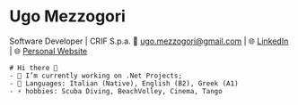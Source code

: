 # Ugo Mezzogori
Software Developer | CRIF S.p.a.
📧 ugo.mezzogori@gmail.com | 🌐 [LinkedIn](https://www.linkedin.com/in/ugo-mezzogori-a2545a19/) | 🌐 [Personal Website](https://kolzar.github.io/)
```
# Hi there 👋
- 🔭 I’m currently working on .Net Projects;
- 💬 Languages: Italian (Native), English (B2), Greek (A1)
- ⚡ hobbies: Scuba Diving, BeachVolley, Cinema, Tango
```
